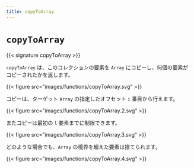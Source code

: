 ```yaml
---
title: copyToArray
---
```


# `copyToArray`

{{< signature copyToArray >}}

`copyToArray` は、このコレクションの要素を `Array` にコピーし、何個の要素がコピーされたかを返します。

{{< figure src="images/functions/copyToArray.svg" >}}

コピーは、ターゲット `Array` の指定したオフセット `i` 番目から行えます。

{{< figure src="images/functions/copyToArray.2.svg" >}}

またコピーは最初の `l` 要素までに制限できます。

{{< figure src="images/functions/copyToArray.3.svg" >}}

どのような場合でも、`Array` の境界を超えた要素は捨てられます。

{{< figure src="images/functions/copyToArray.4.svg" >}}
